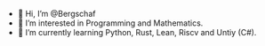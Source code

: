 - 👋 Hi, I’m @Bergschaf
- 👀 I’m interested in Programming and Mathematics.
- 🌱 I’m currently learning Python, Rust, Lean, Riscv and Untiy (C#).

<!---
Bergschaf/Bergschaf is a ✨ special ✨ repository because its `README.md` (this file) appears on your GitHub profile.
You can click the Preview link to take a look at your changes.
--->
